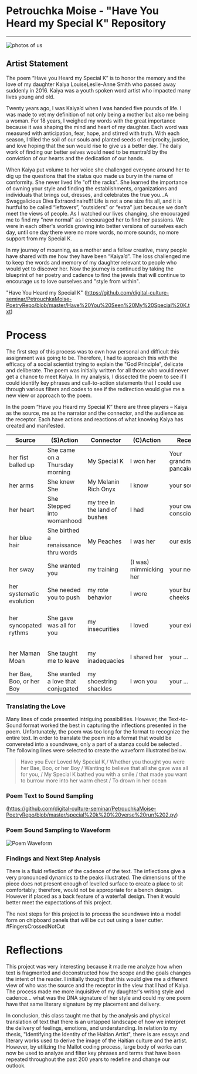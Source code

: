# Petrouchka Moise - "Have You Heard my Special K" Repository
---
![photos of us](https://github.com/digital-culture-seminar/PetrouchkaMoise-PoetryRepo/blob/master/Terrible%20twos.png)

## Artist Statement

The poem “Have you Heard my Special K” is to honor the memory and the love of my daughter Kaiya LouiseLeslie-Anne Smith who passed away suddenly in 2016.  Kaiya was a youth spoken word artist who impacted many lives young and old.

Twenty years ago, I was Kaiya’d when I was handed five pounds of life. I was made to vet my definition of not only being a mother but also me being a woman.  For 18 years, I weighed my words with the great importance because it was shaping the mind and heart of my daughter.  Each word was measured with anticipation, fear, hope, and stirred with truth. With each season, I tilled the soil of our souls and planted seeds of reciprocity, justice, and love hoping that the sun would rise to give us a better day. The daily work of finding our better selves would need to be mantra’d by the conviction of our hearts and the dedication of our hands.  

When Kaiya put volume to her voice she challenged everyone around her to dig up the questions that the status quo made us bury in the name of conformity. She never lived life "off the racks". She learned the importance of owning your style and finding the establishments, organizations and individuals that brings out, dresses, and celebrates the true you...A Swaggalicious Diva Extraordinaire!!!
Life is not a one size fits all, and it is hurtful to be called “leftovers”, “outsiders” or “extra” just because we don't meet the views of people. As I watched our lives changing, she encouraged me to find my "new normal" as I encouraged her to find her passions.  We were in each other's worlds growing into better versions of ourselves each day, until one day there were no more words, no more sounds, no more support from my Special K.  

In my journey of mourning, as a mother and a fellow creative, many people have shared with me how they have been “Kaiya’d”.  The loss challenged me to keep the words and memory of my daughter relevant to people who would yet to discover her. Now the journey is continued by taking the blueprint of her poetry and cadence to find the jewels that will continue to encourage us to love ourselves and "style from within".

"Have You Heard my Special K" (https://github.com/digital-culture-seminar/PetrouchkaMoise-PoetryRepo/blob/master/Have%20You%20Seen%20My%20Special%20K.txt)

# Process

The first step of this process was to own how personal and difficult this assignment was going to be. Therefore, I had to approach this with the efficacy of a social scientist trying to explain the "God Principle", delicate and deliberate.  The poem was initially written for all those who would never get a chance to meet Kaiya. In my analysis, I dissected the poem to see if I could identify key phrases and call-to-action statements that I could use through various filters and codes to see if the redirection would give me a new view or approach to the poem.

In the poem “Have you Heard my Special K” there are three players – Kaiya as the source, me as the narrator and the connector, and the audience as the receptor.  Each have actions and reactions of what knowing Kaiya has created and manifested.

Source | (S)Action | Connector | (C)Action | Receptor | (R)Action
------ | --------- | --------- | --------- | -------- | -----------
her fist balled up | She came on a Thursday morning  | My Special K | I won her | Your grandma's pancake | you seen
her arms | She knew She | My Melanin Rich Onyx | I know | your soul | you can't miss her  
her heart | She Stepped into womanhood |my tree in the land of bushes | I had | your own consciousness |you ever rocked
her blue hair | She birthed a renaissance thru words | My Peaches | I was her | our existence | you ever heard
her sway | She wanted you | my training | (I was) mimmicking her | your neck | you can hear her
her systematic evolution | She needed you to push | my rote behavior | I wore | your butt cheeks | you ever loved
her syncopated rythms | She gave was all for you | my insecurities | I loved | your existence | you thought you where hers
her Maman Moan | She taught me to leave | my inadequacies | I shared her | your ... | (you) wanting to believe
her Bae, Boo, or her Boy| She wanted a love that conjugated | my shoestring shackles | I won you | your ...  | you want to borrow

### Translating the Love
Many lines of code presented intriguing possibilities. However, the Text-to-Sound format worked the best in capturing the inflections presented in the poem.  Unfortunately, the poem was too long for the format to recognize the entire text. In order to translate the poem into a format that would be convereted into a soundwave, only a part of a stanza could be selected . The following lines were selected to create the waveform illustrated below. 

> Have you Ever Loved My Special K,/
> Whether you thought you were her Bae, Boo, or her Boy /
> Wanting to believe that all she gave was all for you, /
> My Special K bathed you with a smile /
> that made you want to burrow more into her warm chest /
> To drown in her ocean

### Poem Text to Sound Sampling
(https://github.com/digital-culture-seminar/PetrouchkaMoise-PoetryRepo/blob/master/special%20k%20%20verse%20run%202.py)

### Poem Sound Sampling to Waveform
![Poem Waveform](https://github.com/digital-culture-seminar/PetrouchkaMoise-PoetryRepo/blob/master/special_k_waveform%20clean.png)

### Findings and Next Step Analysis
There is a fluid reflection of the cadence of the text. The inflections give a very pronounced dynamics to the peaks illustrated. The dimensions of the piece does not present enough of levelled surface to create a place to sit comfortably; therefore, would not be appropriate for a bench design. However if placed as a back feature of a waterfall design.  Then it would better meet the expectations of this project.

The next steps for this project is to process the soundwave into a model form on chipboard panels that will be cut out using a laser cutter. #FingersCrossedNotCut

# Reflections

This project was very interesting because it made me analyze how when text is fragmented and deconstructed how the scope and the goals changes the intent of the reader.  I initially thought that this would give me a different view of who was the source and the receptor in the view that I had of Kaiya.  The process made me more inquisitive of my daughter's writing style and cadence... what was the DNA signature of her style and could my one poem have that same literary signature by my placement and delivery.

In conclusion, this class taught me that by the analysis and physical translation of text that there is an untapped landscape of how we interpret the delivery of feelings, emotions, and understanding.  In relation to my thesis, "Identifying the Identity of the Haitian Artist", there is are essays and literary works used to derive the image of the Haitian culture and the artist.  However, by utilizing the Mallot coding process, large body of works can now be used to analyze and filter key phrases and terms that have been repeated throughout the past 200 years to redefine and change our outlook.


